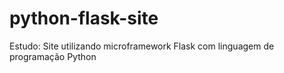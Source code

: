 # python-flask-site
Estudo: Site utilizando microframework Flask com linguagem de programação Python
